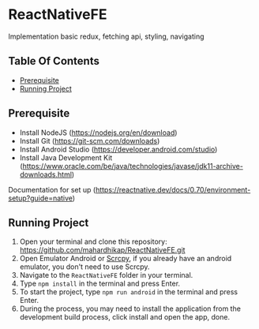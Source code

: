 # ReactNativeFE

Implementation basic redux, fetching api, styling, navigating

## Table Of Contents

- [Prerequisite](#prerequisite)
- [Running Project](#running-project)

## Prerequisite

- Install NodeJS (https://nodejs.org/en/download)
- Install Git (https://git-scm.com/downloads)
- Install Android Studio (https://developer.android.com/studio)
- Install Java Development Kit (https://www.oracle.com/be/java/technologies/javase/jdk11-archive-downloads.html)

Documentation for set up (https://reactnative.dev/docs/0.70/environment-setup?guide=native)

## Running Project

1. Open your terminal and clone this repository: https://github.com/mahardhikap/ReactNativeFE.git
2. Open Emulator Android or [Scrcpy](https://github.com/Genymobile/scrcpy), if you already have an android emulator, you don't need to use Scrcpy.
3. Navigate to the `ReactNativeFE` folder in your terminal.
4. Type `npm install` in the terminal and press Enter.
5. To start the project, type `npm run android` in the terminal and press Enter.
6. During the process, you may need to install the application from the development build process, click install and open the app, done.
